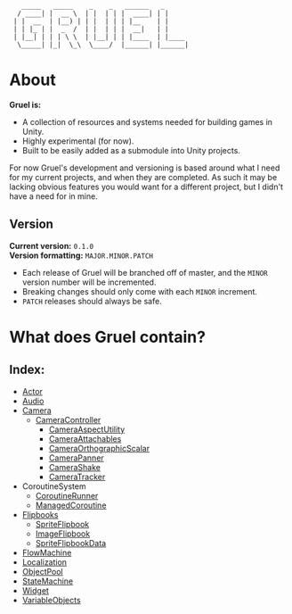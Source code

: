 ```
   _____   _____    _    _   ______   _      
  / ____| |  __ \  | |  | | |  ____| | |     
 | |  __  | |__) | | |  | | | |__    | |     
 | | |_ | |  _  /  | |  | | |  __|   | |     
 | |__| | | | \ \  | |__| | | |____  | |____ 
  \_____| |_|  \_\  \____/  |______| |______|
```

# About
**Gruel is:**
* A collection of resources and systems needed for building games in Unity.
* Highly experimental (for now).
* Built to be easily added as a submodule into Unity projects.

For now Gruel's development and versioning is based around what I need for my current projects, and when they are completed. As such it may be lacking obvious features you would want for a different project, but I didn't have a need for in mine.

## **Version**
**Current version:** `0.1.0`  
**Version formatting:** `MAJOR.MINOR.PATCH`

* Each release of Gruel will be branched off of master, and the `MINOR` version number will be incremented.
* Breaking changes should only come with each `MINOR` increment.
* `PATCH` releases should always be safe.

# What does Gruel contain?
## **Index:**
* [Actor](#actor)
* [Audio](#audio)
* [Camera](#camera)
  * [CameraController](#cameracontroller)
    * [CameraAspectUtility](#included-camera-traits)
    * [CameraAttachables](#included-camera-traits)
    * [CameraOrthographicScalar](#included-camera-traits)
    * [CameraPanner](#included-camera-traits)
    * [CameraShake](#included-camera-traits)
    * [CameraTracker](#included-camera-traits)
* CoroutineSystem
  * [CoroutineRunner](#coroutinerunner)
  * [ManagedCoroutine](#managedcoroutine)
* [Flipbooks](#flipbook)
  * [SpriteFlipbook](#flipbook)
  * [ImageFlipbook](#flipbook)
  * [SpriteFlipbookData](#flipbook)
* [FlowMachine](#flowmachine)
* [Localization](#localization)
* [ObjectPool](#objectpool)
* [StateMachine](#statemachine)
* [Widget](#widget)
* [VariableObjects](#variableobjects)